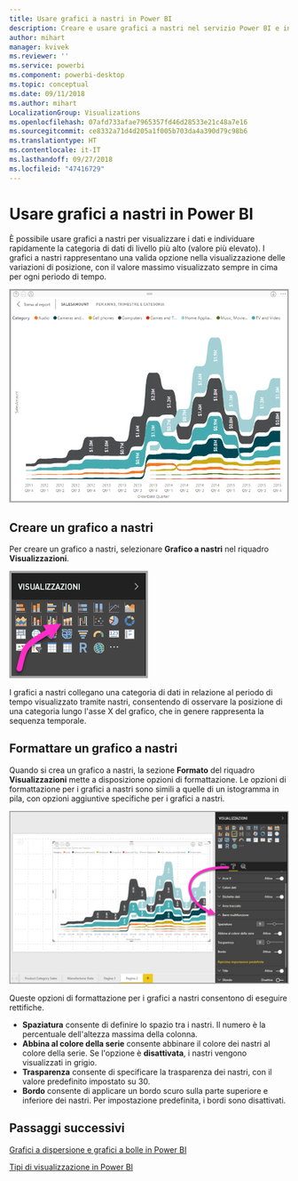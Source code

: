 ```yaml
---
title: Usare grafici a nastri in Power BI
description: Creare e usare grafici a nastri nel servizio Power BI e in Power BI Desktop
author: mihart
manager: kvivek
ms.reviewer: ''
ms.service: powerbi
ms.component: powerbi-desktop
ms.topic: conceptual
ms.date: 09/11/2018
ms.author: mihart
LocalizationGroup: Visualizations
ms.openlocfilehash: 07afd733afae7965357fd46d28533e21c48a7e16
ms.sourcegitcommit: ce8332a71d4d205a1f005b703da4a390d79c98b6
ms.translationtype: HT
ms.contentlocale: it-IT
ms.lasthandoff: 09/27/2018
ms.locfileid: "47416729"
---
```

# <a name="use-ribbon-charts-in-power-bi"></a>Usare grafici a nastri in Power BI
È possibile usare grafici a nastri per visualizzare i dati e individuare rapidamente la categoria di dati di livello più alto (valore più elevato). I grafici a nastri rappresentano una valida opzione nella visualizzazione delle variazioni di posizione, con il valore massimo visualizzato sempre in cima per ogni periodo di tempo. 

![Grafico a nastri](media/desktop-ribbon-charts/ribbon-charts_01.png)

## <a name="create-a-ribbon-chart"></a>Creare un grafico a nastri
Per creare un grafico a nastri, selezionare **Grafico a nastri** nel riquadro **Visualizzazioni**.

![](media/desktop-ribbon-charts/ribbon-charts_02.png)

I grafici a nastri collegano una categoria di dati in relazione al periodo di tempo visualizzato tramite nastri, consentendo di osservare la posizione di una categoria lungo l'asse X del grafico, che in genere rappresenta la sequenza temporale.

## <a name="format-a-ribbon-chart"></a>Formattare un grafico a nastri
Quando si crea un grafico a nastri, la sezione **Formato** del riquadro **Visualizzazioni** mette a disposizione opzioni di formattazione. Le opzioni di formattazione per i grafici a nastri sono simili a quelle di un istogramma in pila, con opzioni aggiuntive specifiche per i grafici a nastri.

![modello di grafico a nastri nel riquadro Visualizzazione](media/desktop-ribbon-charts/ribbon-charts_03.png)

Queste opzioni di formattazione per i grafici a nastri consentono di eseguire rettifiche.

* **Spaziatura** consente di definire lo spazio tra i nastri. Il numero è la percentuale dell'altezza massima della colonna.
* **Abbina al colore della serie** consente abbinare il colore dei nastri al colore della serie. Se l'opzione è **disattivata**, i nastri vengono visualizzati in grigio.
* **Trasparenza** consente di specificare la trasparenza dei nastri, con il valore predefinito impostato su 30.
* **Bordo** consente di applicare un bordo scuro sulla parte superiore e inferiore dei nastri. Per impostazione predefinita, i bordi sono disattivati.

## <a name="next-steps"></a>Passaggi successivi

[Grafici a dispersione e grafici a bolle in Power BI](power-bi-visualization-scatter.md)

[Tipi di visualizzazione in Power BI](power-bi-visualization-types-for-reports-and-q-and-a.md)